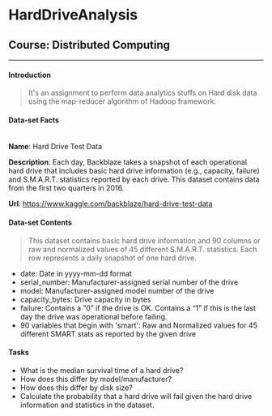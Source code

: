 # HardDriveAnalysis

## Course: Distributed Computing
***
#### Introduction
> It's an assignment to perform data analytics stuffs on Hard disk data using the map-reducer algorithm of Hadoop framework.

#### Data-set Facts
<br>
  <strong>Name</strong>: Hard Drive Test Data

   <strong>Description</strong>: Each day, Backblaze takes a snapshot of each operational hard drive that includes basic hard drive information (e.g., capacity, failure) and S.M.A.R.T. statistics reported by each drive. This dataset contains data from the first two quarters in 2016.

  <strong>Url</strong>: https://www.kaggle.com/backblaze/hard-drive-test-data

#### Data-set Contents
> This dataset contains basic hard drive information and 90 columns or raw and normalized values of 45 different S.M.A.R.T. statistics. Each row represents a daily snapshot of one hard drive.

+ date: Date in yyyy-mm-dd format
+ serial_number: Manufacturer-assigned serial number of the drive
+ model: Manufacturer-assigned model number of the drive
+ capacity_bytes: Drive capacity in bytes
+ failure: Contains a “0” if the drive is OK. Contains a “1” if
  this is the last day the drive was operational before failing.
+ 90 variables that begin with 'smart': Raw and Normalized values
  for 45 different SMART stats as reported by the given drive

#### Tasks
+ What is the median survival time of a hard drive?
+ How does this differ by model/manufacturer?
+ How does this differ by disk size?
+ Calculate the probability that a hard drive will fail given the hard drive information and statistics in the dataset.
